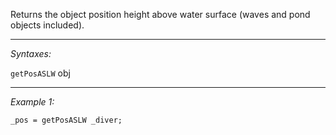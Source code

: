 Returns the object position height above water surface (waves and pond objects included).


---
*Syntaxes:*

`getPosASLW` obj

---
*Example 1:*

```sqf
_pos = getPosASLW _diver;
```